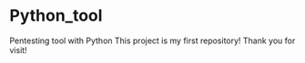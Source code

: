 # Python_tool
Pentesting tool with Python
This project is my first repository! Thank you for visit!
